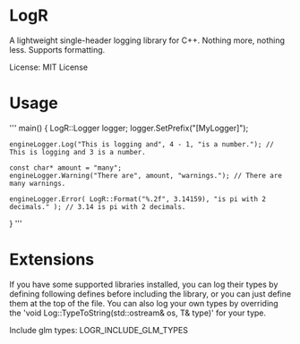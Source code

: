 # LogR
 
A lightweight single-header logging library for C++. Nothing more, nothing less. Supports formatting.

License: MIT License

# Usage

'''
main() {
    LogR::Logger logger;
    logger.SetPrefix("[MyLogger]");
    
	engineLogger.Log("This is logging and", 4 - 1, "is a number."); // This is logging and 3 is a number.

	const char* amount = "many";
	engineLogger.Warning("There are", amount, "warnings."); // There are many warnings.
	
	engineLogger.Error( LogR::Format("%.2f", 3.14159), "is pi with 2 decimals." ); // 3.14 is pi with 2 decimals.
}
'''

# Extensions

If you have some supported libraries installed, you can log their types by defining following defines before including the library, or you can just define them at the top of the file. You can also log your own types by overriding the 'void Log::TypeToString(std::ostream& os, T& type)' for your type.

Include glm types:
LOGR_INCLUDE_GLM_TYPES